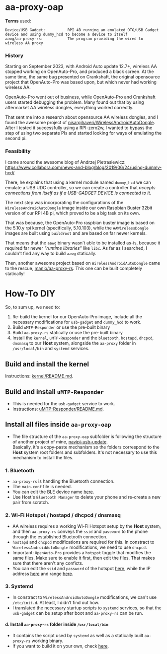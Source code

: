 # aa-proxy-oap

**Terms** used:
```
Device/USB Gadget:          RPI 4B running an emulated OTG/USB Gadget device and using dummy_hcd to become a device to itself
aawg/aa-proxy-rs:           The program providing the wired to wireless AA proxy
```

### History

Starting on September 2023, with Android Auto update 12.7+, wireless AA stopped working on OpenAuto-Pro, and produced a black screen. At the same time, the same bug presented on Crankshaft, the original opensource  project that OpenAuto-Pro was based upon, but which never had working wireless AA.

OpenAuto-Pro went out of business, while OpenAuto-Pro and Crankshaft users started debugging the problem. Many found out that by using aftermarket AA wireless dongles, everything worked correctly.

That sent me into a research about opensource AA wireless dongles, and I found the awesome project of [nisargjhaveri/WirelessAndroidAutoDongle](https://github.com/nisargjhaveri/WirelessAndroidAutoDongle). After I tested it successfully using a RPI-zero2w, I wanted to bypass the step of using two separate PIs and started looking for ways of emulating the second pi.

### Feasibility

I came around the awesome blog of Andrzej Pietrasiewicz:
https://www.collabora.com/news-and-blog/blog/2019/06/24/using-dummy-hcd/

There, he explains that using a kernel module named `dummy_hcd` we can emulate a USB UDC controller, so we can create a controller that *accepts connections from itself as if a USB-GADGET DEVICE is connected to it*.

The next step was incorporating the configurations of the `WirelessAndroidAutoDongle` image inside our own Raspbian Buster 32bit version of our RPI 4B pi, which proved to be a big task on its own.

That was because, the OpenAuto-Pro raspbian buster image is based on the 5.10.y rpi kernel (specifically, 5.10.103), while the `AAWirelessDongle` images are built using `buildroot` and are based on far newer kernels. 

That means that the `aawg` binary wasn't able to be installed as-is, because it required far newer *"runtime libraries"* like `libc`. As far as I searched, I couldn't find any way to build `aawg` statically.

Then, another awesome project based on `WirelessAndroidAutoDongle` came to the rescue, [manio/aa-proxy-rs](https://github.com/manio/aa-proxy-rs). This one can be built completely statically!

# How-To DIY

So, to sum up, we need to:

1. Re-build the kernel for our OpenAuto-Pro image, include all the necessary modifications for `usb-gadget` and `dummy_hcd` to work.
2. Build `uMTP-Responder` or use the pre-built binary
3. Build `aa-proxy-rs` statically or use the pre-built binary
4. Install the `kernel`, `uMTP-Responder` and the `bluetooth`, `hostapd`, `dhcpcd`, `dnsmasq` to our **Host** system, alongside the `aa-proxy` folder in `/usr/local/bin` and `systemd` services.

## Build and install the kernel

Instructions: [kernel/README.md](docs/kernel/README.md).


## Build and install `uMTP-Responder`

* This is needed for the `usb-gadget` service to work.  
* Instructions: [uMTP-Responder/README.md](docs/uMTP-Responder/README.md).

## Install all files inside `aa-proxy-oap`

* The file structure of the `aa-proxy-oap` subfolder is following the structure of another project of mine, [navipi-usb-update](https://github.com/KreAch3R/navipi-usb-update).  
Basically, it's a copy-paste mechanism so the folders correspond to the **Host** system root folders and subfolders. It's not necessary to use this mechanism to install the files.

### 1. Bluetooth

* `aa-proxy-rs` is handling the Bluetooth connection. 
* The `main.conf` file is needed.
* You can edit the BLE device name [here](aa-proxy-oap/blob/main/aa-proxy-oap/usr/local/bin/aa-proxy/aa-proxy-rs.sh#L11).
* Use Host's `Bluetooth Manager` to delete your phone and re-create a new pair from scratch. 

### 2. Wi-Fi Hotspot / hostapd / dhcpcd / dnsmasq

* AA wireless requires a working Wi-Fi Hotspot setup by the **Host** system, and then `aa-proxy-rs` conveys the `ssid` and `password` to the phone through the established Bluetooth connection. 
* `hostapd` and `dhcpcd` modifications are required for this. In constract to `WirelessAndroidAutoDongle` modifications, we need to use `dhcpcd`. 
* Important: `OpenAuto-Pro` provides a `hotspot` toggle that modifies the same files. Make sure to enable it first, then edit the files. That makes sure that there aren't any conficts. 
* You can edit the `ssid` and `password` of the hotspot [here](aa-proxy-oap/etc/hostapd/hostapd.conf#L16), while the IP address [here](aa-proxy-oap/etc/dhcpcd.conf#L62) and range [here](aa-proxy-oap/etc/dnsmasq.conf#L2).

### 3. Systemd

* In constract to `WirelessAndroidAutoDongle` modifications, we can't use `/etc/init.d`. At least, I didn't find out how. 
* I translated the necessary startup scripts to `systemd` services, so that the `usb-gadget` can be setup after boot and `aa-proxy-rs` can be run.

#### d. Install `aa-proxy-rs` folder inside `/usr/local/bin`

* It contains the script used by `systemd` as well as a statically built `aa-proxy-rs` working binary. 
* If you want to build it on your own, check [here](https://github.com/KreAch3R/aa-proxy-rs?tab=readme-ov-file#dependencies).